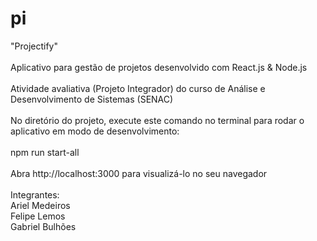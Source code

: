 # pi
"Projectify" <br>
<br>
Aplicativo para gestão de projetos desenvolvido com React.js & Node.js <br>
<br>
Atividade avaliativa (Projeto Integrador) do curso de Análise e Desenvolvimento de Sistemas (SENAC) <br>
<br>
No diretório do projeto, execute este comando no terminal para rodar o aplicativo em modo de desenvolvimento:<br>
<br>
npm run start-all <br>
<br>
Abra http://localhost:3000 para visualizá-lo no seu navegador <br>
<br>
Integrantes: <br>
Ariel Medeiros <br>
Felipe Lemos <br>
Gabriel Bulhões
